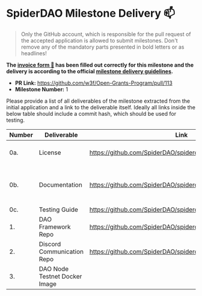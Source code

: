 # SpiderDAO Milestone Delivery :mailbox:

> Only the GitHub account, which is responsible for the pull request of the accepted application is allowed to submit milestones. Don't remove any of the mandatory parts presented in bold letters or as headlines!

**The [invoice form :pencil:](https://forms.gle/8Wx7nxtq8fKrsuEz8) has been filled out correctly for this milestone and the delivery is according to the official [milestone delivery guidelines](https://github.com/w3f/General-Grants-Program/blob/master/grants/milestone-deliverables-guidelines.md).**  

* **PR Link:** https://github.com/w3f/Open-Grants-Program/pull/113
* **Milestone Number:** 1

Please provide a list of all deliverables of the milestone extracted from the initial application and a link to the deliverable itself. Ideally all links inside the below table should include a commit hash, which should be used for testing.



| **Number** | **Deliverable**                          | Link                                                         | Notes                                                        |
| ---------- | ---------------------------------------- | ------------------------------------------------------------ | ------------------------------------------------------------ |
| 0a.        | License                                  | https://github.com/SpiderDAO/spiderdao/blob/main/LICENSE | Apache License 2.0                                           |
| 0b.        | Documentation                            | https://github.com/SpiderDAO/spiderdao/blob/main/README.md | Includes the describion of how it works.                     |
| 0c.        | Testing Guide                            | https://github.com/SpiderDAO/spiderdao/blob/prod/INSTALL.md |  |
| 1.         | DAO Framework Repo                       | https://github.com/SpiderDAO/spiderdao                  |                                                              |
| 2.         | Discord Communication Repo              | https://github.com/SpiderDAO/spiderdao/tree/prod/discord_bot              |                                                              |
| 3.         | DAO Node Testnet Docker Image          |         |  |
